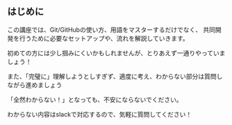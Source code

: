 ## はじめに

この講座では、Git/GitHubの使い方、用語をマスターするだけでなく、
共同開発を行うために必要なセットアップや、流れを解説していきます。

初めての方には少し掴みにくいかもしれませんが、とりあえず一通りやっていましょう！

また、「完璧に」理解しようとしすぎず、適度に考え、わからない部分は質問しながら進めましょう

「全然わからない！」となっても、不安にならないでください。

わからない内容はslackで対応するので、気軽に質問してください！

